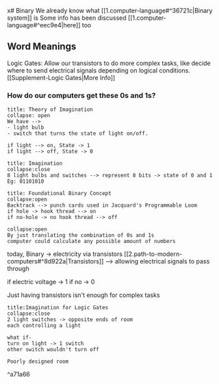 x# Binary
We already know what [[1.computer-language#^36721c|Binary system]] is
Some info has been discussed [[1.computer-language#^eec9e4|here]] too

## Word Meanings
Logic Gates: Allow our transistors to do more complex tasks, like decide where to send electrical signals depending on logical conditions. [[Supplement-Logic Gates|More Info]]

### How do our computers get these 0s and 1s?
```ad-note
title: Theory of Imagination
collapse: open
We have -->
- light bulb 
- switch that turns the state of light on/off. 

if light --> on, State -> 1
if light --> off, State -> 0
```
```ad-note
title: Imagination
collapse:close
8 light bulbs and switches --> represent 8 bits -> state of 0 and 1
Eg: 01101010
```
```ad-important
title: Foundational Binary Concept
collapse:open
Backtrack --> punch cards used in Jacquard's Programmable Loom
if hole -> hook thread --> on
if no-hole -> no hook thread --> off
```
```ad-attention
collapse:open
By just translating the combination of 0s and 1s
computer could calculate any possible amount of numbers
```
today, Binary -> electricity via transistors
[[2.path-to-modern-computers#^8d922a|Transistors]] --> allowing electrical signals to pass through

if electric voltage -> 1
if no -> 0

Just having transistors isn't enough for complex tasks

```ad-note
title:Imagination for Logic Gates
collapse:close
2 light switches -> opposite ends of room
each controlling a light

what if-
turn on light -> 1 switch
other switch wouldn't turn off

Poorly designed room
```

^a71a66
